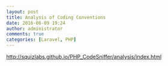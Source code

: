 ```yaml
---
layout: post
title: Analysis of Coding Conventions
date: 2016-06-09 19:24
author: administrator
comments: true
categories: [Laravel, PHP]
---
```

<a href="http://squizlabs.github.io/PHP_CodeSniffer/analysis/index.html">http://squizlabs.github.io/PHP_CodeSniffer/analysis/index.html</a>
